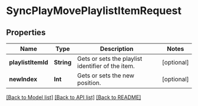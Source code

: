 # SyncPlayMovePlaylistItemRequest

## Properties
Name | Type | Description | Notes
------------ | ------------- | ------------- | -------------
**playlistItemId** | **String** | Gets or sets the playlist identifier of the item. | [optional] 
**newIndex** | **Int** | Gets or sets the new position. | [optional] 

[[Back to Model list]](../README.md#documentation-for-models) [[Back to API list]](../README.md#documentation-for-api-endpoints) [[Back to README]](../README.md)


